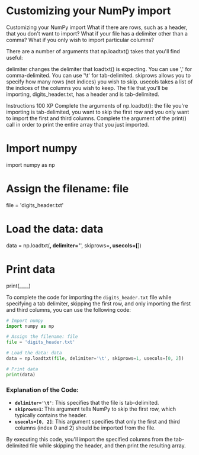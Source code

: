 # Customizing your NumPy import

Customizing your NumPy import
What if there are rows, such as a header, that you don't want to import? What if your file has a delimiter other than a comma? What if you only wish to import particular columns?

There are a number of arguments that np.loadtxt() takes that you'll find useful:

delimiter changes the delimiter that loadtxt() is expecting.
You can use ',' for comma-delimited.
You can use '\t' for tab-delimited.
skiprows allows you to specify how many rows (not indices) you wish to skip.
usecols takes a list of the indices of the columns you wish to keep.
The file that you'll be importing, digits_header.txt, has a header and is tab-delimited.

Instructions
100 XP
Complete the arguments of np.loadtxt(): the file you're importing is tab-delimited, you want to skip the first row and you only want to import the first and third columns.
Complete the argument of the print() call in order to print the entire array that you just imported.

# Import numpy
import numpy as np

# Assign the filename: file
file = 'digits_header.txt'

# Load the data: data
data = np.loadtxt(____, delimiter='____', skiprows=____, usecols=[____])

# Print data
print(____)


To complete the code for importing the `digits_header.txt` file while specifying a tab delimiter, skipping the first row, and only importing the first and third columns, you can use the following code:

```python
# Import numpy
import numpy as np

# Assign the filename: file
file = 'digits_header.txt'

# Load the data: data
data = np.loadtxt(file, delimiter='\t', skiprows=1, usecols=[0, 2])

# Print data
print(data)
```

### Explanation of the Code:
- **`delimiter='\t'`**: This specifies that the file is tab-delimited.
- **`skiprows=1`**: This argument tells NumPy to skip the first row, which typically contains the header.
- **`usecols=[0, 2]`**: This argument specifies that only the first and third columns (index 0 and 2) should be imported from the file.

By executing this code, you'll import the specified columns from the tab-delimited file while skipping the header, and then print the resulting array.